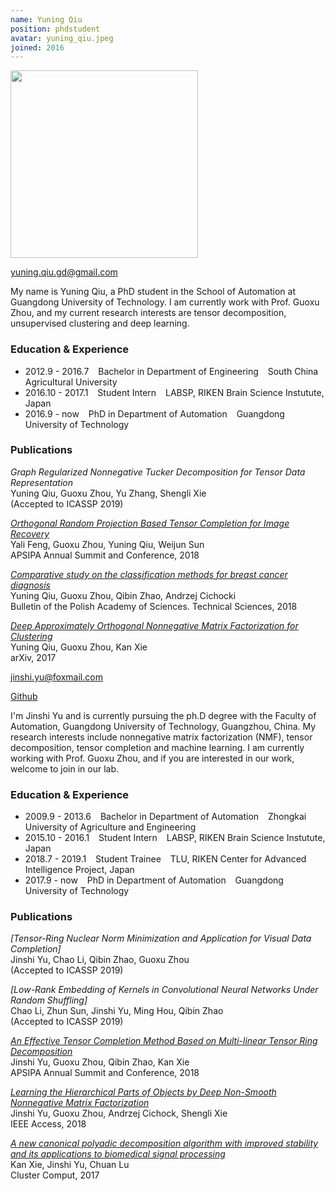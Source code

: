 ```yaml
---
name: Yuning Qiu
position: phdstudent
avatar: yuning_qiu.jpeg
joined: 2016
---
```


<img width="300" src="{{site.baseurl}}/images/people/{{page.avatar}}" data-action="zoom">

<i class="fa fa-envelope-o"></i> yuning.qiu.gd@gmail.com <br>
<!-- <a href="https://github.com/ynqiu"><i class="fa fa-github"></i> Github</a> -->

My name is Yuning Qiu, a PhD student in the School of Automation at Guangdong University of Technology. I am currently work with Prof. Guoxu Zhou, and my current research interests are tensor decomposition, unsupervised clustering and deep learning.

<!-- My name is Titipat Achakulvisut, a PhD student in the Department of Bioengineering at University of Pennsylvania. -->
<!-- I am currently working with Prof. Konrad Kording. You can see more about me at [my page](http://titipata.github.io/). -->


<!-- I collaborate with [Daniel Acuna](http://www.scienceofscience.org/) in a relatively new field known as Science of Science. -->
<!-- You can also find out about other projects on my Github [@titipata](https://github.com/titipata). -->


<!-- Here are some of my projects with [@daniel-acuna](https://github.com/daniel-acuna) and [@evadyer](https://github.com/evadyer) -->

<!-- > **Recommendation of posters and PubMed articles based on preferences** [scholarfy.net](http://www.scholarfy.net/), [pubmed.scholarfy.net](http://pubmed.scholarfy.net/) <br> -->
<!-- > **Visualization of all universities in the world, their topics, and expertise** [map.scienceofscience.org](http://map.scienceofscience.org/) <br> -->
<!-- > **Computational Neuroscience** [NERDS](https://github.com/KordingLab/nerds) -->


<!-- I also run a blog, written in Thai, with [@bluenex](https://github.com/bluenex) named [tupleblog](http://tupleblog.github.io/) -->
<!-- where we post geeky, programming stuff (and whatever we like). -->

### Education & Experience

- 2012.9 - 2016.7 &ensp; Bachelor in Department of Engineering &ensp;  South China Agricultural University
- 2016.10 - 2017.1 &ensp; Student Intern &ensp; LABSP, RIKEN Brain Science Instutute, Japan
- 2016.9 - now &ensp; PhD in Department of Automation &ensp; Guangdong University of Technology


### Publications

_Graph Regularized Nonnegative Tucker Decomposition for Tensor Data Representation_<br>Yuning Qiu, Guoxu Zhou, Yu Zhang, Shengli Xie<br>
(Accepted to ICASSP 2019)


_[Orthogonal Random Projection Based Tensor Completion for Image Recovery](http://www.apsipa.org/proceedings/2018/pdfs/0001350.pdf)_ <br>Yali Feng, Guoxu Zhou, Yuning Qiu, Weijun Sun<br> 
APSIPA Annual Summit and Conference, 2018

_[Comparative study on the classification methods for breast cancer diagnosis](http://yadda.icm.edu.pl/yadda/element/bwmeta1.element.baztech-1c49c94f-8923-44d1-bf09-2559e673b642)_<br>Yuning Qiu, Guoxu Zhou, Qibin Zhao, Andrzej Cichocki<br>
Bulletin of the Polish Academy of Sciences. Technical Sciences, 2018

_[Deep Approximately Orthogonal Nonnegative Matrix Factorization for Clustering](https://arxiv.org/abs/1711.07437)_<br>Yuning Qiu, Guoxu Zhou, Kan Xie<br>
arXiv, 2017

<!-- 你们的邮箱，自行替换 -->
<i class="fa fa-envelope-o"></i> jinshi.yu@foxmail.com <br> 

<!-- 将githubname改成你的github的name, 不写的话，可以删掉它 -->
<a href="https://github.com/JinshiYugdut"><i class="fa fa-github"></i> Github</a>

<!-- 个人简介，好好写 -->
I'm Jinshi Yu and is currently pursuing the ph.D degree with the Faculty of Automation, Guangdong University of Technology, Guangzhou, China. 
My research interests include nonnegative matrix factorization (NMF), tensor decomposition, tensor completion and machine learning.  I am currently 
working with Prof. Guoxu Zhou, and if you are interested in our work, welcome to join in our lab.



<!-- 学习及经历等： -->
### Education & Experience

- 2009.9 - 2013.6 &ensp; Bachelor in Department of Automation &ensp;  Zhongkai University of Agriculture and Engineering
- 2015.10 - 2016.1 &ensp; Student Intern &ensp; LABSP, RIKEN Brain Science Instutute, Japan
- 2018.7 - 2019.1 &ensp; Student Trainee &ensp; TLU, RIKEN Center for Advanced Intelligence Project, Japan
- 2017.9 - now &ensp; PhD in Department of Automation &ensp; Guangdong University of Technology

<!-- 可以写上你发表的文章和申请的专利 -->
### Publications
_[Tensor-Ring Nuclear Norm Minimization and Application for Visual Data Completion]_<br>Jinshi Yu, Chao Li, Qibin Zhao, Guoxu Zhou<br>
(Accepted to ICASSP 2019)

_[Low-Rank Embedding of Kernels in Convolutional Neural Networks Under Random Shuffling]_<br>Chao Li, Zhun Sun, Jinshi Yu, Ming Hou, Qibin Zhao<br>
(Accepted to ICASSP 2019)

_[An Effective Tensor Completion Method Based on Multi-linear Tensor Ring Decomposition](http://www.apsipa.org/proceedings/2018/pdfs/0001344.pdf)_ <br>Jinshi Yu, Guoxu Zhou, Qibin Zhao, Kan Xie<br> 
APSIPA Annual Summit and Conference, 2018

_[Learning the Hierarchical Parts of Objects by Deep Non-Smooth Nonnegative Matrix Factorization](https://ieeexplore.ieee.org/stamp/stamp.jsp?tp=&arnumber=8481457)_ <br>Jinshi Yu, Guoxu Zhou, Andrzej Cichock, Shengli Xie<br> 
IEEE Access, 2018

_[A new canonical polyadic decomposition algorithm with improved stability and its applications to biomedical signal processing](https://link.springer.com/content/pdf/10.1007%2Fs10586-017-0858-8.pdf)_<br>Kan Xie, Jinshi Yu, Chuan Lu<br>
Cluster Comput, 2017

<!-- 一些荣誉啊之类的可以自己补上 -->


<!-- 
P.S. 
1. 这个文件的文件名要改成 mingzi_xingshi.md 的格式
2. 你的个人正面照要裁剪成正方形，即图片的像素大小为600x600 或者800x800等 
-->
